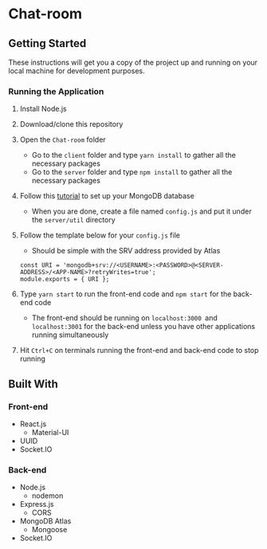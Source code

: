 # Chat-room
## Getting Started
These instructions will get you a copy of the project up and running on your local machine for development purposes.

### Running the Application
1. Install Node.js
2. Download/clone this repository
3. Open the ```Chat-room``` folder
    - Go to the ```client``` folder and type ```yarn install``` to gather all the necessary packages 
    - Go to the ```server``` folder and type ```npm install``` to gather all the necessary packages
4. Follow this [tutorial](https://fullstackopen.com/en/part3/saving_data_to_mongo_db) to set up your MongoDB database
    
    - When you are done, create a file named ```config.js``` and put it under the ```server/util``` directory
5. Follow the template below for your ```config.js``` file
    - Should be simple with the SRV address provided by Atlas
    ``````
    const URI = 'mongodb+srv://<USERNAME>:<PASSWORD>@<SERVER-ADDRESS>/<APP-NAME>?retryWrites=true';
    module.exports = { URI };
    ``````
6. Type ```yarn start``` to run the front-end code and ```npm start``` for the back-end code
    
    - The front-end should be running on ```localhost:3000 ```and ```localhost:3001``` for the back-end unless you have other applications running simultaneously
7. Hit ```Ctrl+C``` on terminals running the front-end and back-end code to stop running

## Built With
### Front-end
- React.js
  - Material-UI
- UUID
- Socket.IO
### Back-end
- Node.js
  - nodemon
- Express.js
  - CORS
- MongoDB Atlas
  - Mongoose
- Socket.IO
